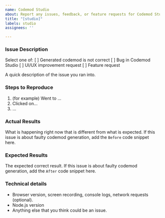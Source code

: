 ```yaml
---
name: Codemod Studio
about: Report any issues, feedback, or feature requests for Codemod Studio.
title: "[studio]"
labels: studio
assignees: ''

---
```


### Issue Description

Select one of:
[ ] Generated codemod is not correct
[ ] Bug in Codemod Studio
[ ] UI/UX improvement request
[ ] Feature request

A quick description of the issue you ran into.

### Steps to Reproduce

1. (for example) Went to ...
2. Clicked on...
3. ...

### Actual Results

What is happening right now that is different from what is expected. If this issue is about faulty codemod generation, add the `Before` code snippet here.

### Expected Results

The expected correct result. If this issue is about faulty codemod generation, add the `After` code snippet here.

### Technical details

- Browser version, screen recording, console logs, network requests (optional).
- Node.js version
- Anything else that you think could be an issue.
